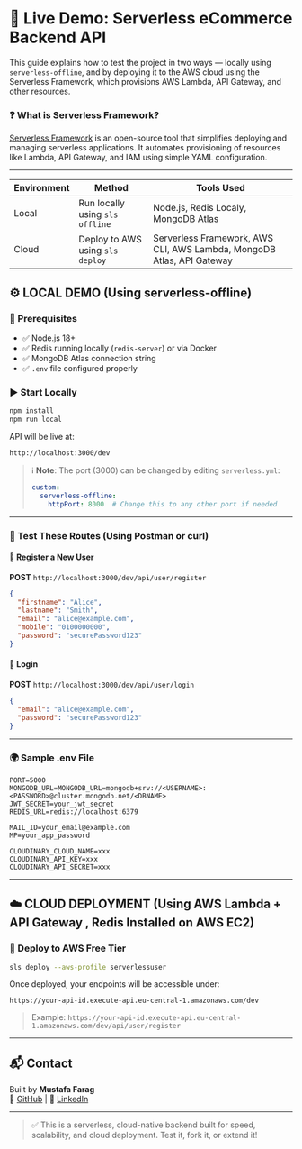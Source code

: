 # 🚀 Live Demo: Serverless eCommerce Backend API

This guide explains how to test the project in two ways — locally using `serverless-offline`, and by deploying it to the AWS cloud using the Serverless Framework, which provisions AWS Lambda, API Gateway, and other resources.

### ❓ What is Serverless Framework?
[Serverless Framework](https://www.serverless.com/framework/docs) is an open-source tool that simplifies deploying and managing serverless applications. It automates provisioning of resources like Lambda, API Gateway, and IAM using simple YAML configuration.

---

| Environment | Method                        | Tools Used                |
|-------------|-------------------------------|---------------------------|
| Local       | Run locally using `sls offline` | Node.js, Redis Localy, MongoDB Atlas |
| Cloud       | Deploy to AWS using `sls deploy` | Serverless Framework, AWS CLI, AWS Lambda, MongoDB Atlas, API Gateway |

## ⚙️ LOCAL DEMO (Using serverless-offline)

### 🔧 Prerequisites

- ✅ Node.js 18+
- ✅ Redis running locally (`redis-server`) or via Docker
- ✅ MongoDB Atlas connection string
- ✅ `.env` file configured properly

### ▶️ Start Locally

```bash
npm install
npm run local
```

API will be live at:


```
http://localhost:3000/dev
```

> ℹ️ **Note**: The port (3000) can be changed by editing `serverless.yml`:
>
> ```yaml
> custom:
>   serverless-offline:
>     httpPort: 8000  # Change this to any other port if needed
> ```

---

### 🧪 Test These Routes (Using Postman or curl)

#### 📝 Register a New User

**POST** `http://localhost:3000/dev/api/user/register`

```json
{
  "firstname": "Alice",
  "lastname": "Smith",
  "email": "alice@example.com",
  "mobile": "0100000000",
  "password": "securePassword123"
}
```

#### 🔐 Login

**POST** `http://localhost:3000/dev/api/user/login`

```json
{
  "email": "alice@example.com",
  "password": "securePassword123"
}
```

---

### 🌍 Sample .env File

```env
PORT=5000
MONGODB_URL=MONGODB_URL=mongodb+srv://<USERNAME>:<PASSWORD>@cluster.mongodb.net/<DBNAME>
JWT_SECRET=your_jwt_secret
REDIS_URL=redis://localhost:6379

MAIL_ID=your_email@example.com
MP=your_app_password

CLOUDINARY_CLOUD_NAME=xxx
CLOUDINARY_API_KEY=xxx
CLOUDINARY_API_SECRET=xxx
```

---

## ☁️ CLOUD DEPLOYMENT (Using AWS Lambda + API Gateway , Redis Installed on AWS EC2)

### 🚀 Deploy to AWS Free Tier

```bash
sls deploy --aws-profile serverlessuser
```

Once deployed, your endpoints will be accessible under:

```
https://your-api-id.execute-api.eu-central-1.amazonaws.com/dev
```

> Example:
> `https://your-api-id.execute-api.eu-central-1.amazonaws.com/dev/api/user/register`

---

## 📬 Contact

Built by **Mustafa Farag**  
🔗 [GitHub](https://github.com/mustafafarag) | 💼 [LinkedIn](https://www.linkedin.com/in/mustafafarag15/)

---

> ✅ This is a serverless, cloud-native backend built for speed, scalability, and cloud deployment. Test it, fork it, or extend it!